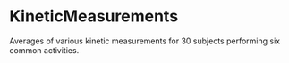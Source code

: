 # KineticMeasurements
Averages of various kinetic measurements for 30 subjects performing six common activities.
